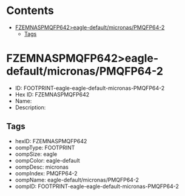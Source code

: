 



Contents
========

* [FZEMNASPMQFP642>eagle-default/micronas/PMQFP64-2](#fzemnaspmqfp642eagle-defaultmicronaspmqfp64-2)
	* [Tags](#tags)

# FZEMNASPMQFP642>eagle-default/micronas/PMQFP64-2

- ID: FOOTPRINT-eagle-eagle-default-micronas-PMQFP64-2
- Hex ID: FZEMNASPMQFP642
- Name: 
- Description: 

## Tags

- hexID: FZEMNASPMQFP642
- oompType: FOOTPRINT
- oompSize: eagle
- oompColor: eagle-default
- oompDesc: micronas
- oompIndex: PMQFP64-2
- oompName: eagle-default/micronas/PMQFP64-2
- oompID: FOOTPRINT-eagle-eagle-default-micronas-PMQFP64-2
